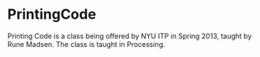 PrintingCode
============

Printing Code is a class being offered by NYU ITP in Spring 2013, taught by Rune Madsen.  The class is taught in Processing.
